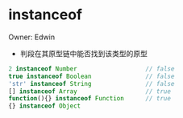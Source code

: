# instanceof

Owner: Edwin

- 判段在其原型链中能否找到该类型的原型

```jsx
2 instanceof Number                   // false
true instanceof Boolean               // false
'str' instanceof String               // false
[] instanceof Array                   // true
function(){} instanceof Function      // true
{} instanceof Object
```